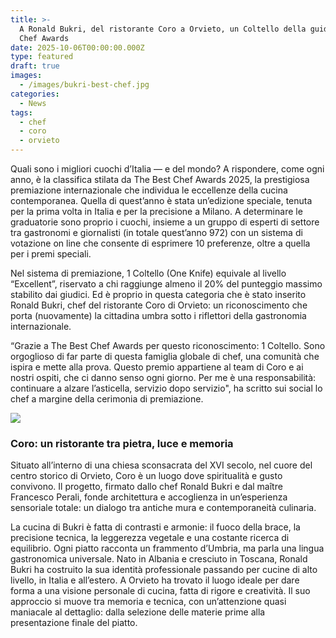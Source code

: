 ```yaml
---
title: >-
  A Ronald Bukri, del ristorante Coro a Orvieto, un Coltello della guida Best
  Chef Awards
date: 2025-10-06T00:00:00.000Z
type: featured
draft: true
images:
  - /images/bukri-best-chef.jpg
categories:
  - News
tags:
  - chef
  - coro
  - orvieto
---
```


Quali sono i migliori cuochi d’Italia — e del mondo? A rispondere, come ogni anno, è la classifica stilata da The Best Chef Awards 2025, la prestigiosa premiazione internazionale che individua le eccellenze della cucina contemporanea. Quella di quest’anno è stata un’edizione speciale, tenuta per la prima volta in Italia e per la precisione a Milano. A determinare le graduatorie sono proprio i cuochi, insieme a un gruppo di esperti di settore tra gastronomi e giornalisti (in totale quest’anno 972) con un sistema di votazione on line che consente di esprimere 10 preferenze, oltre a quella per i premi speciali.

Nel sistema di premiazione, 1 Coltello (One Knife) equivale al livello “Excellent”, riservato a chi raggiunge almeno il 20% del punteggio massimo stabilito dai giudici.
Ed è proprio in questa categoria che è stato inserito Ronald Bukri, chef del ristorante Coro di Orvieto: un riconoscimento che porta (nuovamente) la cittadina umbra sotto i riflettori della gastronomia internazionale.

“Grazie a The Best Chef Awards per questo riconoscimento: 1 Coltello. Sono orgoglioso di far parte di questa famiglia globale di chef, una comunità che ispira e mette alla prova. Questo premio appartiene al team di Coro e ai nostri ospiti, che ci danno senso ogni giorno. Per me è una responsabilità: continuare a alzare l’asticella, servizio dopo servizio", ha scritto sui social lo chef a margine della cerimonia di premiazione.

![](/images/1-knife336.webp)

### Coro: un ristorante tra pietra, luce e memoria

Situato all’interno di una chiesa sconsacrata del XVI secolo, nel cuore del centro storico di Orvieto, Coro è un luogo dove spiritualità e gusto convivono. Il progetto, firmato dallo chef Ronald Bukri e dal maître Francesco Perali, fonde architettura e accoglienza in un’esperienza sensoriale totale: un dialogo tra antiche mura e contemporaneità culinaria.

La cucina di Bukri è fatta di contrasti e armonie: il fuoco della brace, la precisione tecnica, la leggerezza vegetale e una costante ricerca di equilibrio. Ogni piatto racconta un frammento d’Umbria, ma parla una lingua gastronomica universale. Nato in Albania e cresciuto in Toscana, Ronald Bukri ha costruito la sua identità professionale passando per cucine di alto livello, in Italia e all’estero. A Orvieto ha trovato il luogo ideale per dare forma a una visione personale di cucina, fatta di rigore e creatività. Il suo approccio si muove tra memoria e tecnica, con un’attenzione quasi maniacale al dettaglio: dalla selezione delle materie prime alla presentazione finale del piatto.
